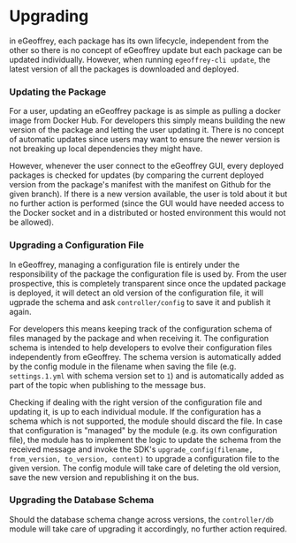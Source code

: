 # Upgrading

in eGeoffrey, each package has its own lifecycle, independent from the other so there is no concept of eGeoffrey update but each package can be updated individually. However, when running `egeoffrey-cli update`, the latest version of all the packages is downloaded and deployed.

### Updating the Package

For a user, updating an eGeoffrey package is as simple as pulling a docker image from Docker Hub. For developers this simply means building the new version of the package and letting the user updating it. There is no concept of automatic updates since users may want to ensure the newer version is not breaking up local dependencies they might have.

However, whenever the user connect to the eGeoffrey GUI, every deployed packages is checked for updates (by comparing the current deployed version from the package's manifest with the manifest on Github for the given branch). If there is a new version available, the user is told about it but no further action is performed (since the GUI would have needed access to the Docker socket and in a distributed or hosted environment this would not be allowed).

### Upgrading a Configuration File

In eGeoffrey, managing a configuration file is entirely under the responsibility of the package the configuration file is used by. From the user prospective, this is completely transparent since once the updated package is deployed, it will detect an old version of the configuration file, it will ugprade the schema and ask `controller/config` to save it and publish it again.

For developers this means keeping track of the configuration schema of files managed by the package and when receiving it.
The configuration schema is intended to help developers to evolve their configuration files independently from eGeoffrey. The schema version is automatically added by the config module in the filename when saving the file (e.g. `settings.1.yml` with schema version set to `1`) and is automatically added as part of the topic when publishing to the message bus.

Checking if dealing with the right version of the configuration file and updating it, is up to each individual module. If the configuration has a schema which is not supported, the module should discard the file. In case that configuration is "managed" by the module (e.g. its own configuration file), the module has to implement the logic to update the schema from the received message and invoke the SDK's `upgrade_config(filename, from_version, to_version, content)` to upgrade a configuration file to the given version. The config module will take care of deleting the old version, save the new version and republishing it on the bus.

### Upgrading the Database Schema

Should the database schema change across versions, the `controller/db` module will take care of upgrading it accordingly, no further action required.